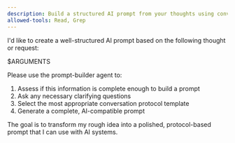 ```yaml
---
description: Build a structured AI prompt from your thoughts using conversation protocols
allowed-tools: Read, Grep
---
```


I'd like to create a well-structured AI prompt based on the following thought or request:

$ARGUMENTS

Please use the prompt-builder agent to:
1. Assess if this information is complete enough to build a prompt
2. Ask any necessary clarifying questions
3. Select the most appropriate conversation protocol template
4. Generate a complete, AI-compatible prompt

The goal is to transform my rough idea into a polished, protocol-based prompt that I can use with AI systems.
